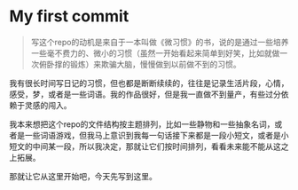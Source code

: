 # My first commit

>写这个repo的动机是来自于一本叫做《微习惯》的书，说的是通过一些培养一些毫不费力的、微小的习惯（虽然一开始看起来简单到好笑，比如就做一次俯卧撑的锻炼）来欺骗大脑，慢慢做到以前做不到的习惯。

我有很长时间写日记的习惯，但也都是断断续续的，往往是记录生活片段，心情，感受，梦，或者是一些词语。我的作品很好，但是我一直做不到量产，有些过分依赖于灵感的闯入。  
 
我本来想把这个repo的文件结构按主题排列，比如一些静物和一些抽象名词，或者是一些词语游戏，但我马上意识到我每一句话接下来都是一段小短文，或者是小短文的中间某一段，所以我决定，那就让它们按时间排列，看看未来能不能从这之上拓展。  
 
那就让它从这里开始吧，今天先写到这里。